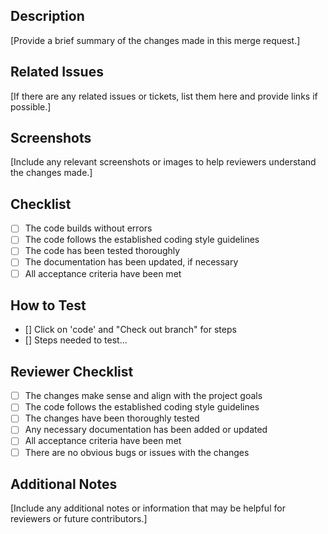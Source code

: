 ## Description

[Provide a brief summary of the changes made in this merge request.]

## Related Issues

[If there are any related issues or tickets, list them here and provide links if possible.]

## Screenshots

[Include any relevant screenshots or images to help reviewers understand the changes made.]

## Checklist

- [ ] The code builds without errors
- [ ] The code follows the established coding style guidelines
- [ ] The code has been tested thoroughly
- [ ] The documentation has been updated, if necessary
- [ ] All acceptance criteria have been met

## How to Test

- [] Click on 'code' and "Check out branch" for steps
- [] Steps needed to test...

## Reviewer Checklist

- [ ] The changes make sense and align with the project goals
- [ ] The code follows the established coding style guidelines
- [ ] The changes have been thoroughly tested
- [ ] Any necessary documentation has been added or updated
- [ ] All acceptance criteria have been met
- [ ] There are no obvious bugs or issues with the changes

## Additional Notes

[Include any additional notes or information that may be helpful for reviewers or future contributors.]
